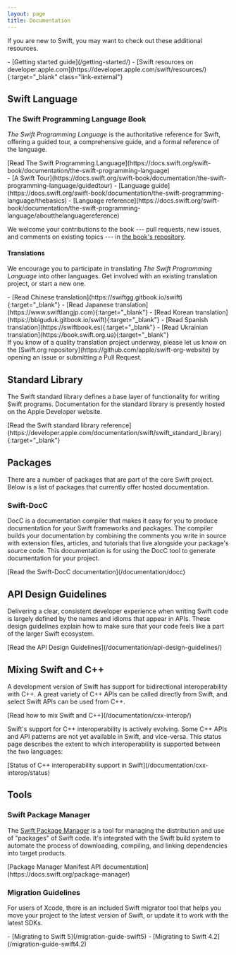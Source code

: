 ```yaml
---
layout: page
title: Documentation
---
```


If you are new to Swift, you may want to check out these additional resources.

<div class="links links-list-nostyle" markdown="1">
  - [Getting started guide](/getting-started/)
  - [Swift resources on developer.apple.com](https://developer.apple.com/swift/resources/){:target="_blank" class="link-external"}
</div>

## Swift Language

### The Swift Programming Language Book
_The Swift Programming Language_ is the authoritative reference for Swift,
offering a guided tour, a comprehensive guide, and a formal reference of the language.

<div id="language-links" class="links links-list-nostyle links-sublevel" markdown="1">
[Read The Swift Programming Language](https://docs.swift.org/swift-book/documentation/the-swift-programming-language)
  <div class="links-sublevel" markdown="1">
  - [A Swift Tour](https://docs.swift.org/swift-book/documentation/the-swift-programming-language/guidedtour)
  - [Language guide](https://docs.swift.org/swift-book/documentation/the-swift-programming-language/thebasics)
  - [Language reference](https://docs.swift.org/swift-book/documentation/the-swift-programming-language/aboutthelanguagereference)
  </div>
</div>

We welcome your contributions to the book --- pull requests, new issues, and comments on existing topics --- in [the book's repository](https://github.com/apple/swift-book).

#### Translations
We encourage you to participate in translating _The Swift Programming Language_ into other languages.
Get involved with an existing translation project, or start a new one.

<div class="links links-external links-list-nostyle" markdown="1">
- [Read Chinese translation](https://swiftgg.gitbook.io/swift){:target="_blank"}
- [Read Japanese translation](https://www.swiftlangjp.com){:target="_blank"}
- [Read Korean translation](https://bbiguduk.gitbook.io/swift){:target="_blank"}
- [Read Spanish translation](https://swiftbook.es){:target="_blank"}
- [Read Ukrainian translation](https://book.swift.org.ua){:target="_blank"}
</div>

<div class="info" markdown="1">
If you know of a quality translation project underway,
please let us know on the [Swift.org repository](https://github.com/apple/swift-org-website) by opening an issue or submitting a Pull Request.
</div>

## Standard Library
The Swift standard library defines a base layer of functionality for writing Swift programs. Documentation for the standard library is presently hosted on the Apple Developer website.
<div class="links links-external" markdown="1">
  [Read the Swift standard library reference](https://developer.apple.com/documentation/swift/swift_standard_library){:target="_blank"}
</div>

## Packages
There are a number of packages that are part of the core Swift project. Below is a list of packages that currently offer hosted documentation.

### Swift-DocC
DocC is a documentation compiler that makes it easy for you to produce documentation for your Swift frameworks and packages. The compiler builds your documentation by combining the comments you write in source with extension files, articles, and tutorials that live alongside your package's source code. This documentation is for using the DocC tool to generate documentation for your project.

<div class="links" markdown="1">
  [Read the Swift-DocC documentation](/documentation/docc)
</div>

## API Design Guidelines
Delivering a clear, consistent developer experience when writing Swift code is largely defined by the names and idioms that appear in APIs. These design guidelines explain how to make sure that your code feels like a part of the larger Swift ecosystem.
<div class="links" markdown="1">
  [Read the API Design Guidelines](/documentation/api-design-guidelines/)
</div>

## Mixing Swift and C++

A development version of Swift has support for bidirectional interoperability with C++. A great variety of C++ APIs can be called directly from Swift, and select Swift APIs can be used from C++.
<div class="links" markdown="1">
  [Read how to mix Swift and C++](/documentation/cxx-interop/)
</div>

Swift's support for C++ interoperability is actively evolving. Some C++ APIs and API patterns are not yet available in Swift, and vice-versa. This status page describes the extent to which interoperability is supported between the two languages:

<div class="links" markdown="1">
  [Status of C++ interoperability support in Swift](/documentation/cxx-interop/status)
</div>

## Tools

### Swift Package Manager
The [Swift Package Manager](/package-manager/) is a tool for managing the distribution and use of "packages" of Swift code. It's integrated with the Swift build system to automate the process of downloading, compiling, and linking dependencies into target products.

<div class="links" markdown="1">
[Package Manager Manifest API documentation](https://docs.swift.org/package-manager)
</div>

### Migration Guidelines
For users of Xcode, there is an included Swift migrator tool that helps you move your project to the latest version of Swift, or update it to work with the latest SDKs.

<div class="links links-list-nostyle" markdown="1">
- [Migrating to Swift 5](/migration-guide-swift5)
- [Migrating to Swift 4.2](/migration-guide-swift4.2)
</div>
